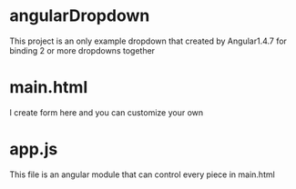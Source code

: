 # angularDropdown
<p>This project is an only example dropdown that created by Angular1.4.7 for binding 2 or more dropdowns together</p>
<h1>main.html</h1>
<p>I create form here and you can customize your own</p>
<h1>app.js</h1>
<p>This file is an angular module that can control every piece in main.html</p>
